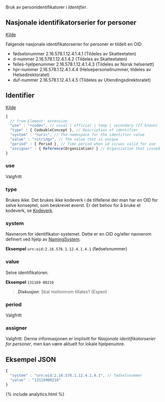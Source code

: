 Bruk av personidentifikatorer i _Identifier_.

## Nasjonale identifikatorserier for personer
[Kilde](https://ehelse.no/oid-identifikatorserier-i-helse-og-omsorgstjenesten#nasjonale-identifikatorserier-for-personer)

Følgende nasjonale identifikatorserier for personer er tildelt en OID:
* fødselsnummer 2.16.578.1.12.4.1.4.1 (Tildeles av Skatteetaten)
* d-nummer 2.16.578.1.12.4.1.4.2 (Tildeles av Skatteetaten)
* felles-hjelpenummer 2.16.578.1.12.4.1.4.3 (Tildeles av Norsk helsenett)
* hpr-nummer 2.16.578.1.12.4.1.4.4 (Helsepersonellnummer, tildeles av Helsedirektoratet)
* duf-nummer 2.16.578.1.12.4.1.4.5 (Tildeles av Utlendingsdirektoratet)

## Identifier
[Kilde](https://www.hl7.org/fhir/datatypes.html#identifier)

```javascript
{
  // from Element: extension
  "use" : "<code>", // usual | official | temp | secondary (If known)
  "type" : { CodeableConcept }, // Description of identifier
  "system" : "<uri>", // The namespace for the identifier value
  "value" : "<string>", // The value that is unique
  "period" : { Period }, // Time period when id is/was valid for use
  "assigner" : { Reference(Organization) } // Organization that issued id (may be just text)
}
```

### use

Valgfritt

### type

Brukes ikke. Det brukes ikke kodeverk i de tilfellene der man har en OID for selve konseptet, som beskrevet øverst. Er det behov for å bruke et kodeverk, se [Kodeverk](codesystem.md).

### system

Navnerom for identifikator-systemet. Dette er en OID og/eller navnerom definert ved hjelp av [NamingSystem](namingsystem).

**Eksempel** `urn:oid:2.16.578.1.12.4.1.4.1` (fødselsnummer)

### value

Selve identifikatoren.

**Eksempel** `131169 00216`

> ***Diskusjon***: Skal mellomrom tillates? (Espen)

### period

Valgfritt

### assigner

Valgfritt. Denne informasjonen er implisitt for _Nasjonale identifikatorserier for personer_, men kan være aktuelt for lokale hjelpenumre. 

## Eksempel JSON

```javascript
{
  "system" : "urn:oid:2.16.578.1.12.4.1.4.1", // fødselsnummer
  "value" : "13116900216"
}
```

{% include analytics.html %}
